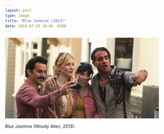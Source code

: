 ```yaml
---
layout: post
type: image
title: "Blue Jasmine (2013)"
date: 2016-07-26 19:06 -0300
---
```

![Blue Jasmine](/assets/2016/filme-blue-jasmine.jpg)

_Blue Jasmine_ (Woody Allen, 2013).
